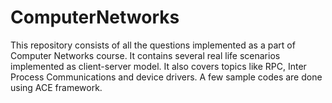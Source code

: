 # ComputerNetworks
This repository consists of all the questions implemented as a part of Computer Networks course. It contains several real life scenarios implemented as client-server model. It also covers topics like RPC, Inter Process Communications and device drivers. A few sample codes are done using ACE framework.
